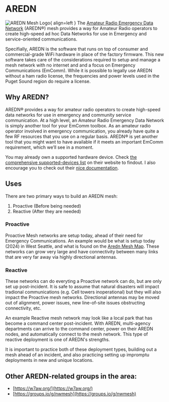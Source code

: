 # AREDN
![AREDN Mesh Logo](/media/AREDN-Logo.png){ align=left }
The [Amateur Radio Emergency Data Network](arednmesh.org) (AREDN®) mesh provides a way for Amateur Radio operators to create high-speed ad hoc Data Networks for use in Emergency and service-oriented communications. 

Specifially, AREDN is the software that runs on top of consumer and commercial-grade WiFi hardware in place of the factory firmware. This new software takes care of the considerations required to setup and manage a mesh network with no internet and and a focus on Emergency Communications (EmComm). While it is possible to legally use AREDN without a ham radio license, the frequencies and power levels used in the Puget Sound region do require a license. 



## Why AREDN?
AREDN® provides a way for amateur radio operators to create high-speed data networks for use in emergency and community service communication. At a high level, an Amateur Radio Emergency Data Network is simply another tool for your EmComm toolbox. As an amateur radio operator involved in emergency communication, you already have quite a few RF resources that you use on a regular basis. AREDN® is yet another tool that you might want to have available if it meets an important EmComm requirement, which we’ll see in a moment.


You may already own a supported hardware device. Check [the comprehensive supported-devices list](https://www.arednmesh.org/content/supported-devices-0) on their website to findout. I also encourage you to check out their [nice documentation](https://docs.arednmesh.org/en/latest/).


## Uses
There are two primary ways to build an AREDN mesh:
1) Proactive (Before being needed)
2) Reactive (After they are needed)

### Proactive
Proactive Mesh networks are setup today, ahead of their need for Emergency Communications. An example would be what is setup today (2024) in West Seattle, and what is found on the [Aredn Mesh Map](http://usercontent.arednmesh.org/K/5/K5DLQ/livemap2.html#7/46.604/-120.146). These networks can grow very large and have connectivity between many links that are very far away via highly directional antennas.


### Reactive
These networks can do everyting a Proactive network can do, but are only set up post-incident. It is safe to assume that natural disasters will impact tradional communications (e.g. Cell towers inoperational) but they will also impact the Proactive mesh networks. Directional antennas may be moved out of alignment, power issues, new line-of-site issues obstructing connectivity, etc. 

An example Reactive mesh network may look like a local park that has become a command center post-incident. With AREDN, multi-agency departments can arrive to the command center, power on their AREDN nodes, and automatically connect to the mesh network. This type of reactive deployment is one of AREDN's strengths. 



It is important to practice both of these deployment types, building out a mesh ahead of an incident, and also practicing setting up impromptu deployments in new and unique locations. 


## Other AREDN-related groups in the area:
- [https://w7aw.org/](https://w7aw.org/)
- [https://groups.io/g/nwmesh](https://groups.io/g/nwmesh)